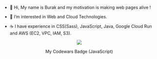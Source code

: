 - 👋  Hi, My name is Burak and my motivation is making web pages alive !
 
 - 👀 I’m interested in Web and Cloud Technologies.
 
- ☕️ I have experience in CSS(Sass), JavaScript, Java, Google Cloud Run and AWS (EC2, VPC, IAM, S3).


<!--- [![name](https://www.codewars.com/users/dburak/badges/large "Codewars Badge")](https://www.codewars.com/users/dburak/) --->

<div align="center">
  <a href="https://www.codewars.com/users/dburak/" target="_blank">
    <img src="https://www.codewars.com/users/dburak/badges/large">
  </a>
  <p>My Codewars Badge (JavaScript)</p>
</div>
<!---
dburak/dburak is a ✨ special ✨ repository because its `README.md` (this file) appears on your GitHub profile.
You can click the Preview link to take a look at your changes.
--->
